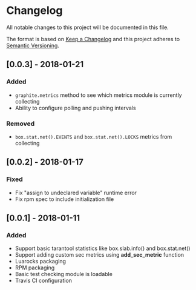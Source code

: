 # Changelog
All notable changes to this project will be documented in this file.

The format is based on [Keep a Changelog](http://keepachangelog.com/en/1.0.0/)
and this project adheres to [Semantic Versioning](http://semver.org/spec/v2.0.0.html).

## [0.0.3] - 2018-01-21

### Added
- `graphite.metrics` method to see which metrics module is currently collecting
- Ability to configure polling and pushing intervals

### Removed
- `box.stat.net().EVENTS` and `box.stat.net().LOCKS` metrics from collecting

## [0.0.2] - 2018-01-17

### Fixed
- Fix "assign to undeclared variable" runtime error
- Fix rpm spec to include initialization file

## [0.0.1] - 2018-01-11

### Added
- Support basic tarantool statistics like box.slab.info() and box.stat.net()
- Support adding custom sec metrics using **add_sec_metric** function
- Luarocks packaging
- RPM packaging
- Basic test checking module is loadable
- Travis CI configuration
